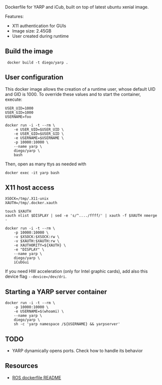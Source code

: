 Dockerfile for YARP and iCub, built on top of latest ubuntu xenial image.

Features:
* X11 authentication for GUIs
* Image size: 2.45GB
* User created during runtime

## Build the image
```
 docker build -t diego/yarp .
```

## User configuration
This docker image allows the creation of a runtime user,
whose default UID and GID is 1000.
To override these values and to start the container, execute:
```
USER_UID=1000
USER_GID=1000
USERNAME=foo

docker run -i -t --rm \
	-e USER_UID=$USER_UID \
	-e USER_GID=$USER_GID \
	-e USERNAME=$USERNAME \
	-p 10000:10000 \
	--name yarp \
	diego/yarp \
	bash
```
Then, open as many ttys as needed with
```
docker exec -it yarp bash
```

## X11 host access
```
XSOCK=/tmp/.X11-unix
XAUTH=/tmp/.docker.xauth

touch $XAUTH
xauth nlist $DISPLAY | sed -e 's/^..../ffff/' | xauth -f $XAUTH nmerge -

docker run -i -t --rm \
	-p 10000:10000 \
	-v $XSOCK:$XSOCK:rw \
	-v $XAUTH:$XAUTH:rw \
	-e XAUTHORITY=${XAUTH} \
	-e "DISPLAY" \
	--name yarp \
	diego/yarp \
	iCubGui
```
If you need HW acceleration (only for Intel graphic cards), add also this device
flag `--device=/dev/dri`.

## Starting a YARP server container
```
docker run -i -t --rm \
	-p 10000:10000 \
	-e USERNAME=$(whoami) \
	--name yarp \
	diego/yarp \
	sh -c 'yarp namespace /${USERNAME} && yarpserver'
```

## TODO
* YARP dynamically opens ports. Check how to handle its behavior

## Resources
* [ROS dockerfile README][1]

[1]: https://github.com/diegoferigo/dockerfiles/tree/master/ROS
